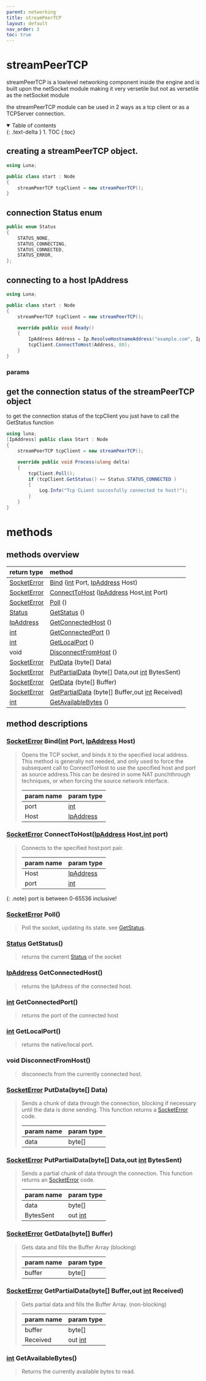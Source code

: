 ```yaml
---
parent: networking
title: streamPeerTCP
layout: default
nav_order: 3
toc: true
---
```

[int]: https://learn.microsoft.com/en-us/dotnet/csharp/language-reference/builtin-types/integral-numeric-types

[SocketError]:  netSocket.html#socket-error-enum
[Status]: #connection-status-enum
[IpAddress]: IpAddress.html

[Bind]: #socketerror-bindint-port-ipaddress--host
[ConnectToHost]: #socketerror-connecttohostipaddress--hostint-port
[Poll]: #socketerror-poll
[GetStatus]: #status-getstatus
[GetConnectedHost]: #ipaddress-getconnectedhost
[GetConnectedPort]: #ipaddress-getconnectedhost
[GetLocalPort]: #int-getlocalport
[DisconnectFromHost]: #void-disconnectfromhost
[PutData]: #socketerror-putdatabyte-data
[PutPartialData]: #socketerror-putpartialdatabyte-dataout-int-bytessent
[GetData]: #socketerror-getdatabyte-buffer
[GetPartialData]: #socketerror-getpartialdatabyte-bufferout-int-received
[GetAvailableBytes]: #[IpAddress]-getavailablebytes
# streamPeerTCP

streamPeerTCP is a lowlevel networking component inside the engine and is built upon the netSocket module
making it very versetile but not as versetile as the netSocket module

the streamPeerTCP module can be used in 2 ways as a tcp client or as a TCPServer connection.


<details open markdown="block">
  <summary>
    Table of contents
  </summary>
  {: .text-delta }
1. TOC
{:toc}
</details>

## creating a streamPeerTCP object.
```cs
using Luna;

public class start : Node
{
    streamPeerTCP tcpClient = new streamPeerTCP();
}
```

## connection Status enum 
``` cs
public enum Status
{
    STATUS_NONE,
    STATUS_CONNECTING,
    STATUS_CONNECTED,
    STATUS_ERROR,
};
```

## connecting to a host IpAddress
```cs
using Luna;

public class start : Node
{
    streamPeerTCP tcpClient = new streamPeerTCP();

    override public void Ready()
    {
        IpAddress Address = Ip.ResolveHostnameAddress("example.com", Ip.Type.TYPE_IPV6);
        tcpClient.ConnectToHost(Address, 80);
    }
}
```
### params


## get the connection status of the streamPeerTCP object

to get the connection status of the tcpClient you just have to call the GetStatus function

```cs
using luna;
[IpAddress] public class Start : Node
{
    streamPeerTCP tcpClient = new streamPeerTCP();

    override public void Process(ulong delta)
    {
        tcpClient.Poll();
        if (tcpClient.GetStatus() == Status.STATUS_CONNECTED )
        {
            Log.Info("Tcp CLient succesfully connected to host!");
        }
    }
}
```

# methods

## methods overview

| return type                                                        | method                               |
|:-------------------------------------------------------------------|:-------------------------------------|
|[SocketError]                                                       |[Bind] ([int] Port, [IpAddress]  Host)  |
|[SocketError]                                                       |[ConnectToHost] ([IpAddress] Host,[int] Port)|
|[SocketError]    |[Poll] ()                    |
|[Status] |[GetStatus] ()                           |
|[IpAddress]|[GetConnectedHost] ()|
|[int]|[GetConnectedPort] ()|
|[int]|[GetLocalPort] ()|
|void|[DisconnectFromHost] ()|
|[SocketError] |[PutData] (byte[] Data)|
|[SocketError] |[PutPartialData] (byte[] Data,out [int] BytesSent)|
|[SocketError] |[GetData] (byte[] Buffer)|
|[SocketError] |[GetPartialData] (byte[] Buffer,out [int] Received)|
|[int]|[GetAvailableBytes] ()|

## method descriptions

### [SocketError] Bind([int] Port, [IpAddress]  Host)

> Opens the TCP socket, and binds it to the specified local address.
> This method is generally not needed, and only used to force the subsequent call 
> to ConnectToHost to use the specified host and port as source address.This can be desired in some NAT punchthrough techniques,
> or when forcing the source network interface.
>
> | param name               | param type                                     |
> |:-------------------------|:-----------------------------------------------|
> |port                      |[int]                                           |
> |Host                      |[IpAddress]                                     |


### [SocketError] ConnectToHost([IpAddress]  Host,[int] port)
> Connects to the specified host:port pair.
>
> | param name               | param type                                     |
> |:-------------------------|:-----------------------------------------------|
> |Host                      |[IpAddress]                                     |
> |port                      |[int]                                           |

{: .note}
port is between 0-65536 inclusive!


### [SocketError] Poll() 
> Poll the socket, updating its state. see [GetStatus].

### [Status] GetStatus()
> returns the current [Status] of the socket

### [IpAddress] GetConnectedHost()
> returns the IpAdress of the connected host.

### [int] GetConnectedPort()
> returns the port of the connected host

### [int] GetLocalPort()
> returns the native/local port.

### void DisconnectFromHost()
> disconnects from the currently connected host.

### [SocketError] PutData(byte[] Data)
> Sends a chunk of data through the connection, 
> blocking if necessary until the data is done sending. This function returns a [SocketError] code.
>
> | param name               | param type                                     |
> |:-------------------------|:-----------------------------------------------|
> | data                     |byte[]                                          |

### [SocketError] PutPartialData(byte[] Data,out [int] BytesSent)
> Sends a partial chunk of data through the connection.
> This function returns an [SocketError] code.
>
> | param name               | param type                                     |
> |:-------------------------|:-----------------------------------------------|
> | data                     | byte[]                                         |
> | BytesSent                | out [int]                                        |

### [SocketError] GetData(byte[] Buffer)
> Gets data and fills the Buffer Array (blocking)
>
> | param name               | param type                                     |
> |:-------------------------|:-----------------------------------------------|
> | buffer                   | byte[]                                         |

### [SocketError] GetPartialData(byte[] Buffer,out [int] Received)
> Gets partial data and fills the Buffer Array. (non-blocking)
>
> | param name               | param type                                     |
> |:-------------------------|:-----------------------------------------------|
> | buffer                   | byte[]                                         |
> | Received                 | out [int]                                        |

### [int] GetAvailableBytes()
> Returns the currently available bytes to read.